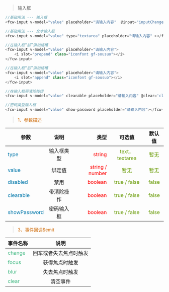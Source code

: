 > 输入框

``` javascript
//基础用法 --- 输入框
<fcw-input v-model="value" placeholder="请输入内容"  @input="inputChange" ></fcw-input>

//基础用法 --- 文本输入框
<fcw-input v-model="value" type="textarea" placeholder="请输入内容" ></fcw-input>

```

``` javascript
//在输入框“前”添加插槽
<fcw-input v-model="value" placeholder="请输入内容">
    <i slot="prepend" class="iconfont gf-sousuo"></i>
</fcw-input>

```

``` javascript
//在输入框“后”添加插槽
<fcw-input v-model="value" placeholder="请输入内容">
    <i slot="append" class="iconfont gf-sousuo"></i>
</fcw-input>

```

``` javascript
//在输入框带清除按钮
<fcw-input v-model="value" clearable placeholder="请输入内容" @clear='clear'></fcw-input>

```

``` javascript
//密码类型输入框
<fcw-input v-model="value" show-password placeholder="请输入内容"></fcw-input>

```

> <font color=#CD6600>1、参数描述</font>

参数|说明|类型|可选值|默认值
---|:--:|---:|:--:|:--:|
<font color=#0077AA>type</font> | 输入框类型 | <font color=red>string</font> | <font color=#669900>text，textarea </font> | <font color=#669900> 暂无 </font>
<font color=#0077AA>value</font> | 绑定值 | <font color=red>string / number</font> | <font color=#669900>暂无 </font> | <font color=#669900> 暂无 </font>
<font color=#0077AA>disabled</font> | 禁用 | <font color=red>boolean</font> | <font color=#669900>true / false </font> | <font color=#669900> false </font>
<font color=#0077AA>clearable</font> | 带清除操作 | <font color=red>boolean</font> | <font color=#669900>true / false </font> | <font color=#669900> false </font>
<font color=#0077AA>showPassword</font> | 密码输入框 | <font color=red>boolean</font> | <font color=#669900>true / false </font> | <font color=#669900> false </font>

> <font color=#CD6600>3、事件回调$emit</font>

事件名称|说明 |
-----|:--:|
<font color=#42b983>change</font> | 回车或者失去焦点时触发 
<font color=#42b983>focus</font> | 获得焦点时触发
<font color=#42b983>blur</font> | 失去焦点时触发
<font color=#42b983>clear</font> | 清空事件


